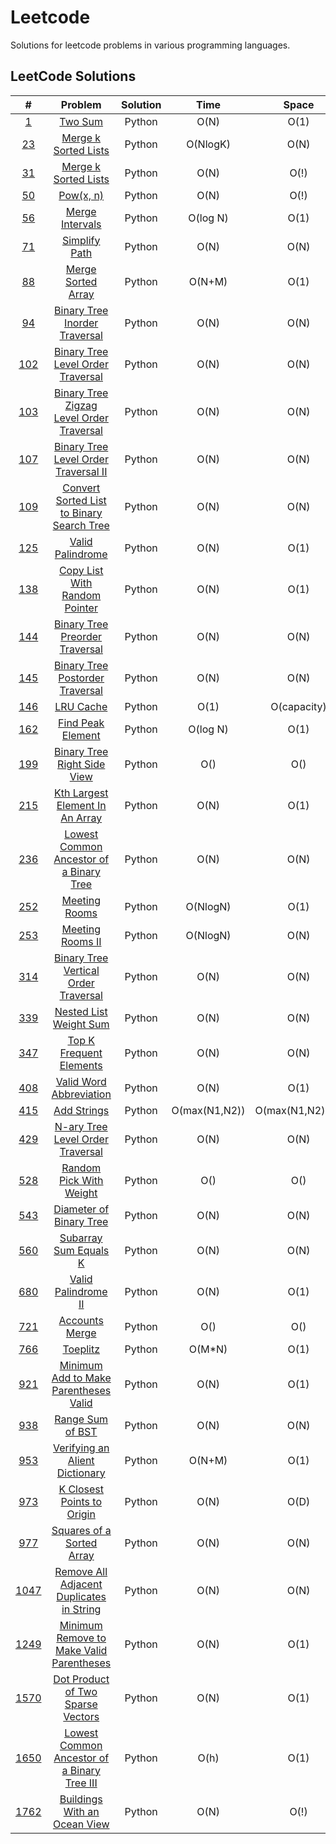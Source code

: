 # Leetcode

Solutions for leetcode problems in various programming languages.

## LeetCode Solutions 

|                                         #                                          |                                                    Problem                                                    | Solution |     Time      |      Space      | Difficulty |
| :--------------------------------------------------------------------------------: | :-----------------------------------------------------------------------------------------------------------: | :------: | :-----------: | :-------------: | :--------: |
|                    [1](https://leetcode.com/problems/two-sum/)                     |                                        [Two Sum](/Python/1_Two_Sum.py)                                        |  Python  |     O(N)      |      O(1)       |    Easy    |
|             [23](https://leetcode.com/problems/merge-k-sorted-lists/)              |                          [Merge k Sorted Lists](/Python/23_Merge_k_Sorted_Lists.py)                           |  Python  |   O(NlogK)    |      O(N)       |    Hard    |
|               [31](https://leetcode.com/problems/next-permutation/)                |                           [Merge k Sorted Lists](/Python/31_Next_Permutation.py.py)                           |  Python  |     O(N)      |      O(!)       |   Medium   |
|                    [50](https://leetcode.com/problems/powx-n/)                     |                                [Pow(x, n)](/Python/31_Next_Permutation.py.py)                                 |  Python  |     O(N)      |      O(!)       |   Medium   |
|                [56](https://leetcode.com/problems/merge-intervals/)                |                                   [Merge Intervals](/Python/50_Pow(x,n).py)                                   |  Python  |   O(log N)    |      O(1)       |   Medium   |
|                 [71](https://leetcode.com/problems/simplify-path/)                 |                                 [Simplify Path](/Python/71_Simplify_Path.py)                                  |  Python  |     O(N)      |      O(N)       |   Medium   |
|              [88](https://leetcode.com/problems/merge-sorted-array/)               |                             [Merge Sorted Array](Python/88_Merge_Sorted_Array.py)                             |  Python  |    O(N+M)     |      O(1)       |    Easy    |
|         [94](https://leetcode.com/problems/binary-tree-inorder-traversal/)         |                  [Binary Tree Inorder Traversal](Python/94_Binary_Tree_Inorder_Traversal.py)                  |  Python  |     O(N)      |      O(N)       |    Easy    |
|      [102](https://leetcode.com/problems/binary-tree-level-order-traversal/)       |             [Binary Tree Level Order Traversal](/Python/102_Binary_Tree_Level_Order_Traversal.py)             |  Python  |     O(N)      |      O(N)       |    Easy    |
|   [103](https://leetcode.com/problems/binary-tree-zigzag-level-order-traversal/)   |      [Binary Tree Zigzag Level Order Traversal](/Python/103_Binary_Tree_Zigzag_Level_Order_Traversal.py)      |  Python  |     O(N)      |      O(N)       |   Medium   |
|     [107](https://leetcode.com/problems/binary-tree-level-order-traversal-ii/)     |          [Binary Tree Level Order Traversal II](/Python/107_Binary_Tree_Level_Order_Traversal_II.py)          |  Python  |     O(N)      |      O(N)       |   Medium   |
|  [109](https://leetcode.com/problems/convert-sorted-list-to-binary-search-tree/)   |     [Convert Sorted List to Binary Search Tree](/Python/109_Convert_Sorted_List_To_Binary_Search_Tree.py)     |  Python  |     O(N)      |      O(N)       |   Medium   |
|               [125](https://leetcode.com/problems/valid-palindrome/)               |                              [Valid Palindrome](/Python/125_Valid_Palindrome.py)                              |  Python  |     O(N)      |      O(1)       |    Easy    |
|        [138](https://leetcode.com/problems/copy-list-with-random-pointer/)         |                 [Copy List With Random Pointer](/Python/138_Copy_List_With_Random_Pointer.py)                 |  Python  |     O(N)      |      O(1)       |    Easy    |
|        [144](https://leetcode.com/problems/binary-tree-preorder-traversal/)        |                [Binary Tree Preorder Traversal](/Python/144_Binary_Tree_Preorder_Traversal.py)                |  Python  |     O(N)      |      O(N)       |    Easy    |
|       [145](https://leetcode.com/problems/binary-tree-postorder-traversal/)        |               [Binary Tree Postorder Traversal](/Python/145_Binary_Tree_Postorder_Traversal.py)               |  Python  |     O(N)      |      O(N)       |    Easy    |
|                  [146](https://leetcode.com/problems/lru-cache/)                   |                                     [LRU Cache](/Python/146_LRU_Cache.py)                                     |  Python  |     O(1)      |   O(capacity)   |   Medium   |
|              [162](https://leetcode.com/problems/find-peak-element/)               |                             [Find Peak Element](/Python/162_Find_Peak_Element.py)                             |  Python  |   O(log N)    |      O(1)       |   Medium   |
|         [199](https://leetcode.com/problems/binary-tree-right-side-view/)          |                   [Binary Tree Right Side View](/Python/199_Binary_Tree_Right_Side_View.py)                   |  Python  |      O()      |       O()       |   Medium   |
|       [215](https://leetcode.com/problems/kth-largest-element-in-an-array/)        |               [Kth Largest Element In An Array](/Python/215_Kth_Largest_Element_In_An_Array.py)               |  Python  |     O(N)      |      O(1)       |   Medium   |
|   [236](https://leetcode.com/problems/lowest-common-ancestor-of-a-binary-tree/)    |       [Lowest Common Ancestor of a Binary Tree](/Python/236_Lowest_Common_Ancestor_Of_A_Binary_Tree.py)       |  Python  |     O(N)      |      O(N)       |   Medium   |
|                [252](https://leetcode.com/problems/meeting-rooms/)                 |                                 [Meeting Rooms](/Python/252_Meeting_Rooms.py)                                 |  Python  |   O(NlogN)    |      O(1)       |    Easy    |
|               [253](https://leetcode.com/problems/meeting-rooms-ii/)               |                              [Meeting Rooms II](/Python/253_Meeting_Rooms_II.py)                              |  Python  |   O(NlogN)    |      O(N)       |   Medium   |
|     [314](https://leetcode.com/problems/binary-tree-vertical-order-traversal/)     |          [Binary Tree Vertical Order Traversal](/Python/314_Binary_Tree_Vertical_Order_Traversal.py)          |  Python  |     O(N)      |      O(N)       |   Medium   |
|            [339](https://leetcode.com/problems/nested-list-weight-sum/)            |                        [Nested List Weight Sum](/Python/339_Nested_List_Weight_Sum.py)                        |  Python  |     O(N)      |      O(N)       |   Medium   |
|           [347](https://leetcode.com/problems/top-k-frequent-elements/)            |                       [Top K Frequent Elements](/Python/347_Top_K_Frequent_Elements.py)                       |  Python  |     O(N)      |      O(N)       |   Medium   |
|           [408](https://leetcode.com/problems/valid-word-abbreviation/)            |                       [Valid Word Abbreviation](/Python/408_Valid_Work_Abbreviation.py)                       |  Python  |     O(N)      |      O(1)       |    Easy    |
|                 [415](https://leetcode.com/problems/add-strings/)                  |                                   [Add Strings](/Python/415_Add_Strings.py)                                   |  Python  | O(max(N1,N2)) | O(max(N1,N2)+1) |    Easy    |
|       [429](https://leetcode.com/problems/n-ary-tree-level-order-traversal/)       |              [N-ary Tree Level Order Traversal](/Python/429_N-ary_Tree_LeveL_Order_Traversal.py)              |  Python  |     O(N)      |      O(N)       |   Medium   |
|           [528](https://leetcode.com/problems/random-pick-with-weight/)            |                       [Random Pick With Weight](/Python/528_Random_Pick_With_Weight.py)                       |  Python  |      O()      |       O()       |   Medium   |
|           [543](https://leetcode.com/problems/diameter-of-binary-tree/)            |                       [Diameter of Binary Tree](/Python/543_Diameter_Of_Binary_Tree.py)                       |  Python  |     O(N)      |      O(N)       |    Easy    |
|            [560](https://leetcode.com/problems/subarray-sum-equals-k/)             |                         [Subarray Sum Equals K](/Python/560_Subarray_Sum_Equals_K.py)                         |  Python  |     O(N)      |      O(N)       |   Medium   |
|             [680](https://leetcode.com/problems/valid-palindrome-ii/)              |                           [Valid Palindrome II](/Python/680_Valid_Palindrome_II.py)                           |  Python  |     O(N)      |      O(1)       |    Easy    |
|                [721](https://leetcode.com/problems/accounts-merge/)                |                                [Accounts Merge](/Python/721_Accounts_Merge.py)                                |  Python  |      O()      |       O()       |   Medium   |
|               [766](https://leetcode.com/problems/toeplitz-matrix/)                |                                  [Toeplitz](/Python/766_Toeplitz_Matrix.py)                                   |  Python  |    O(M*N)     |      O(1)       |    Easy    |
|    [921](https://leetcode.com/problems/minimum-add-to-make-parentheses-valid/)     |         [Minimum Add to Make Parentheses Valid](/Python/921_Minimum_Add_To_Make_Parentheses_Valid.py)         |  Python  |     O(N)      |      O(1)       |   Medium   |
|               [938](https://leetcode.com/problems/range-sum-of-bst/)               |                              [Range Sum of BST](/Python/938_Range_Sum_of_BST.py)                              |  Python  |     O(N)      |      O(N)       |    Easy    |
|        [953](https://leetcode.com/problems/verifying-an-alien-dictionary/)         |                [Verifying an Alient Dictionary](/Python/953_Verifying_An_Alient_Dictionary.py)                |  Python  |    O(N+M)     |      O(1)       |    Easy    |
|          [973](https://leetcode.com/problems/k-closest-points-to-origin/)          |                    [K Closest Points to Origin](/Python/973_K_Closest_Points_To_Origin.py)                    |  Python  |     O(N)      |      O(D)       |   Medium   |
|          [977](https://leetcode.com/problems/squares-of-a-sorted-array/)           |                     [Squares of a Sorted Array](/Python/977_Squares_Of_A_Sorted_Array.py)                     |  Python  |     O(N)      |      O(N)       |    Easy    |
|  [1047](https://leetcode.com/problems/remove-all-adjacent-duplicates-in-string/)   |     [Remove All Adjacent Duplicates in String](/Python/1047_Remove_All_Adjacent_Duplicates_In_String.py)      |  Python  |     O(N)      |      O(N)       |    Easy    |
|  [1249](https://leetcode.com/problems/minimum-remove-to-make-valid-parentheses/)   |     [Minimum Remove to Make Valid Parentheses](/Python/1249_Minimum_Remove_to_Make_Valid_Parentheses.py)      |  Python  |     O(N)      |      O(1)       |   Medium   |
|      [1570](https://leetcode.com/problems/dot-product-of-two-sparse-vectors/)      |            [Dot Product of Two Sparse Vectors](/Python/1570_Dot_Product_of_Two_Sparse_Vectors.py)             |  Python  |     O(N)      |      O(1)       |   Medium   |
| [1650](https://leetcode.com/problems/lowest-common-ancestor-of-a-binary-tree-iii/) | [Lowest Common Ancestor of a Binary Tree III](/Python/1650_Lowest_Common_Ancestor_Of_A_Binary_Tree_III.py.py) |  Python  |     O(h)      |      O(1)       |   Medium   |
|        [1762](https://leetcode.com/problems/buildings-with-an-ocean-view/)         |                [Buildings With an Ocean View](/Python/1762_Buildings_With_An_Ocean_View.py.py)                |  Python  |     O(N)      |      O(!)       |   Medium   |
